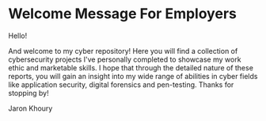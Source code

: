 # Welcome Message For Employers

Hello!

And welcome to my cyber repository! Here you will find a collection of cybersecurity projects I've personally completed to showcase my work ethic 
and marketable skills. I hope that through the detailed nature of these reports, you will gain an insight into my wide range of abilities in cyber
fields like application security, digital forensics and pen-testing.
Thanks for stopping by!

Jaron Khoury
